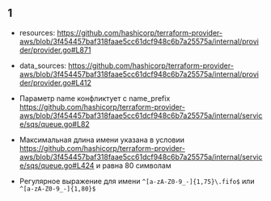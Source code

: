 ## 1

- resources: https://github.com/hashicorp/terraform-provider-aws/blob/3f454457baf318faae5cc61dcf948c6b7a25575a/internal/provider/provider.go#L871
- data_sources: https://github.com/hashicorp/terraform-provider-aws/blob/3f454457baf318faae5cc61dcf948c6b7a25575a/internal/provider/provider.go#L412

- Параметр name конфликтует с name_prefix https://github.com/hashicorp/terraform-provider-aws/blob/3f454457baf318faae5cc61dcf948c6b7a25575a/internal/service/sqs/queue.go#L82
- Максимальная длина имени указана в условии https://github.com/hashicorp/terraform-provider-aws/blob/3f454457baf318faae5cc61dcf948c6b7a25575a/internal/service/sqs/queue.go#L424 и равна 80 символам
- Регулярное выражение для имени `^[a-zA-Z0-9_-]{1,75}\.fifo$` или `^[a-zA-Z0-9_-]{1,80}$`
